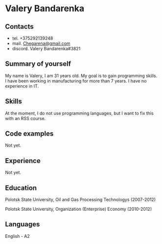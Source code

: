 # Valery Bandarenka


## Contacts 
+ tel. +375292139248 
+ mail. Chegarena@gmail.com 
+ discord. Valery Bandarenka#3821 

## Summary of yourself 
My name is Valery, I am 31 years old. My goal is to gain programming skills. I have been working in manufacturing for more than 7 years. I have no experience in IT.

## Skills
At the moment, I do not use programming languages, but I want to fix this with an RSS course.

## Code examples
Not yet.

## Experience 
Not yet.

## Education
Polotsk State University, Oil and Gas Processing Technologys (2007-2012)

Polotsk State University, Organization (Enterprise) Economy (2010-2012)

## Languages
English - A2
